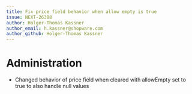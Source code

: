 ```yaml
---
title: Fix price field behavior when allow empty is true
issue: NEXT-26388
author: Holger-Thomas Kassner
author_email: h.kassner@shopware.com
author_github: Holger-Thomas Kassner
---
```

# Administration
* Changed behavior of price field when cleared with allowEmpty set to true to also handle null values
